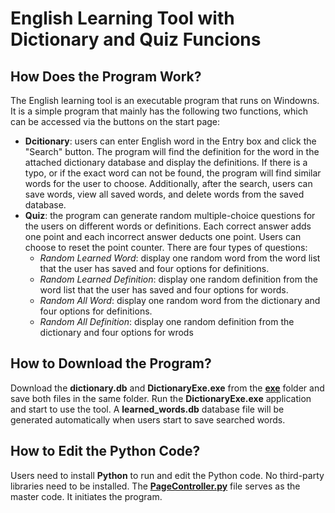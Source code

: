 # English Learning Tool with Dictionary and Quiz Funcions

## How Does the Program Work?
The English learning tool is an executable program that runs on Windowns. It is a simple program that mainly has the following two functions, which can be accessed via the buttons on the start page:
* **Dcitionary**: users can enter English word in the Entry box and click the "Search" button. The program will find the definition for the word in the attached dictionary database and display the definitions. If there is a typo, or if the exact word can not be found, the program will find similar words for the user to choose. Additionally, after the search, users can save words, view all saved words, and delete words from the saved database.
* **Quiz**: the program can generate random multiple-choice questions for the users on different words or definitions. Each correct answer adds one point and each incorrect answer deducts one point. Users can choose to reset the point counter. There are four types of questions:
    * *Random Learned Word*: display one random word from the word list that the user has saved and four options for definitions.
    * *Random Learned Definition*: display one random definition from the word list that the user has saved and four options for words.
    * *Random All Word*: display one random word from the dictionary and four options for definitions.
    * *Random All Definition*: display one random definition from the dictionary and four options for wrods

## How to Download the Program?
Download the **dictionary.db** and **DictionaryExe.exe** from the [**exe**](https://github.com/chillihe/English-Learning-Tool-with-Dictionary-and-Quiz/tree/master/exe) folder and save both files in the same folder. Run the **DictionaryExe.exe** application and start to use the tool. A **learned_words.db** database file will be generated automatically when users start to save searched words.

## How to Edit the Python Code?
Users need to install **Python** to run and edit the Python code. No third-party libraries need to be installed. The [**PageController.py**](https://github.com/chillihe/English-Learning-Tool-with-Dictionary-and-Quiz/blob/master/PageController.py) file serves as the master code. It initiates the program.